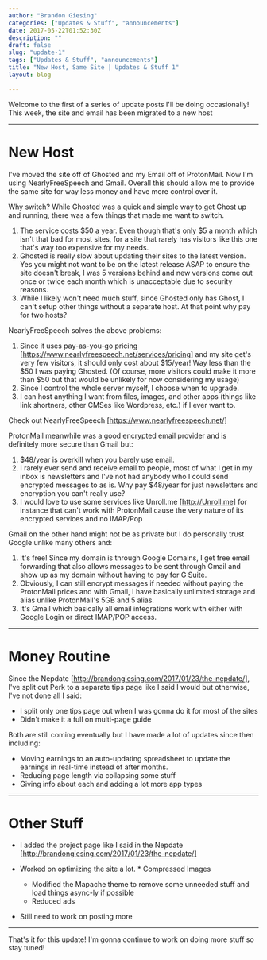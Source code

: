 ```yaml
---
author: "Brandon Giesing"
categories: ["Updates & Stuff", "announcements"]
date: 2017-05-22T01:52:30Z
description: ""
draft: false
slug: "update-1"
tags: ["Updates & Stuff", "announcements"]
title: "New Host, Same Site | Updates & Stuff 1"
layout: blog

---
```


Welcome to the first of a series of update posts I'll be doing occasionally!
This week, the site and email has been migrated to a new host


--------------------------------------------------------------------------------

# New Host
I've moved the site off of Ghosted and my Email off of ProtonMail. Now I'm using
NearlyFreeSpeech and Gmail. Overall this should allow me to provide the same
site for way less money and have more control over it.

Why switch?
While Ghosted was a quick and simple way to get Ghost up and running, there was
a few things that made me want to switch.

 1. The service costs $50 a year. Even though that's only $5 a month which isn't
    that bad for most sites, for a site that rarely has visitors like this one
    that's way too expensive for my needs.
 2. Ghosted is really slow about updating their sites to the latest version. Yes
    you might not want to be on the latest release ASAP to ensure the site
    doesn't break, I was 5 versions behind and new versions come out once or
    twice each month which is unacceptable due to security reasons.
 3. While I likely won't need much stuff, since Ghosted only has Ghost, I can't
    setup other things without a separate host. At that point why pay for two
    hosts?

NearlyFreeSpeech solves the above problems:

 1. Since it uses pay-as-you-go pricing
    [https://www.nearlyfreespeech.net/services/pricing]  and my site get's very
    few visitors, it should only cost about $15/year! Way less than the $50 I
    was paying Ghosted. (Of course, more visitors could make it more than $50
    but that would be unlikely for now considering my usage)
 2. Since I control the whole server myself, I choose when to upgrade.
 3. I can host anything I want from files, images, and other apps (things like
    link shortners, other CMSes like Wordpress, etc.) if I ever want to.

Check out NearlyFreeSpeech [https://www.nearlyfreespeech.net/]

ProtonMail meanwhile was a good encrypted email provider and is definitely more
secure than Gmail but:

 1. $48/year is overkill when you barely use email.
 2. I rarely ever send and receive email to people, most of what I get in my
    inbox is newsletters and I've not had anybody who I could send encrypted
    messages to as is. Why pay $48/year for just newsletters and encryption you
    can't really use?
 3. I would love to use some services like Unroll.me [http://Unroll.me]  for
    instance that can't work with ProtonMail cause the very nature of its
    encrypted services and no IMAP/Pop

Gmail on the other hand might not be as private but I do personally trust Google
unlike many others and:

 1. It's free! Since my domain is through Google Domains, I get free email
    forwarding that also allows messages to be sent through Gmail and show up as
    my domain without having to pay for G Suite.
 2. Obviously, I can still encrypt messages if needed without paying the
    ProtonMail prices and with Gmail, I have basically unlimited storage and
    alias unlike ProtonMail's 5GB and 5 alias.
 3. It's Gmail which basically all email integrations work with either with
    Google Login or direct IMAP/POP access.


--------------------------------------------------------------------------------

# Money Routine
Since the Nepdate [http://brandongiesing.com/2017/01/23/the-nepdate/], I've
split out Perk to a separate tips page like I said I would but otherwise, I've
not done all I said:

 * I split only one tips page out when I was gonna do it for most of the sites
 * Didn't make it a full on multi-page guide

Both are still coming eventually but I have made a lot of updates since then
including:

 * Moving earnings to an auto-updating spreadsheet to update the earnings in
   real-time instead of after months.
 * Reducing page length via collapsing some stuff
 * Giving info about each and adding a lot more app types


--------------------------------------------------------------------------------

# Other Stuff
 * I added the project page like I said in the Nepdate
   [http://brandongiesing.com/2017/01/23/the-nepdate/]
 * Worked on optimizing the site a lot. * Compressed Images
    * Modified the Mapache theme to remove
      some unneeded stuff and load things async-ly if possible
    * Reduced ads


 * Still need to work on posting more


--------------------------------------------------------------------------------

That's it for this update! I'm gonna continue to work on doing more stuff so
stay tuned!
